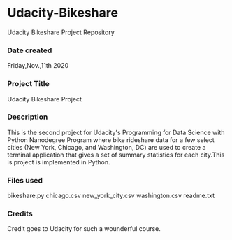 # Udacity-Bikeshare
Udacity Bikeshare Project Repository

### Date created
Friday,Nov.,11th 2020

### Project Title
Udacity Bikeshare Project

### Description
This is the second project for Udacity's Programming for Data Science with Python Nanodegree Program where bike rideshare data for a few select cities (New York, Chicago, and Washington, DC) are used to create a terminal application that gives a set of summary statistics for each city.This is project is implemented in Python.

### Files used
bikeshare.py
chicago.csv
new_york_city.csv
washington.csv
readme.txt


### Credits
Credit goes to Udacity for such a wounderful course.
